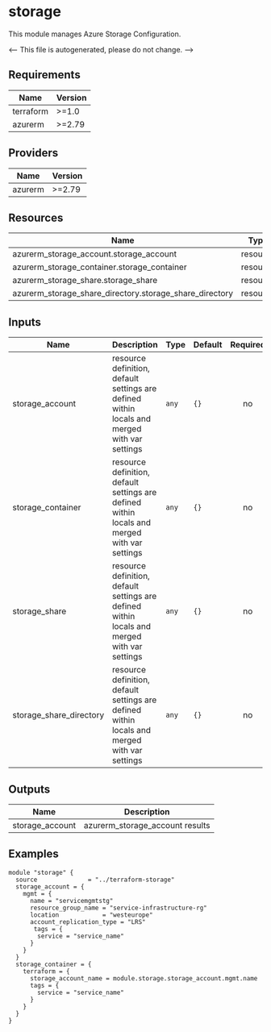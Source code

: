 <!-- BEGIN_TF_DOCS -->

# storage

This module manages Azure Storage Configuration.

<-- This file is autogenerated, please do not change. -->

## Requirements

| Name      | Version |
| --------- | ------- |
| terraform | >=1.0   |
| azurerm   | >=2.79  |

## Providers

| Name    | Version |
| ------- | ------- |
| azurerm | >=2.79  |

## Resources

| Name                                                    | Type     |
| ------------------------------------------------------- | -------- |
| azurerm_storage_account.storage_account                 | resource |
| azurerm_storage_container.storage_container             | resource |
| azurerm_storage_share.storage_share                     | resource |
| azurerm_storage_share_directory.storage_share_directory | resource |

## Inputs

| Name                    | Description                                                                                  | Type  | Default | Required |
| ----------------------- | -------------------------------------------------------------------------------------------- | ----- | ------- | :------: |
| storage_account         | resource definition, default settings are defined within locals and merged with var settings | `any` | `{}`    |    no    |
| storage_container       | resource definition, default settings are defined within locals and merged with var settings | `any` | `{}`    |    no    |
| storage_share           | resource definition, default settings are defined within locals and merged with var settings | `any` | `{}`    |    no    |
| storage_share_directory | resource definition, default settings are defined within locals and merged with var settings | `any` | `{}`    |    no    |

## Outputs

| Name            | Description                     |
| --------------- | ------------------------------- |
| storage_account | azurerm_storage_account results |

## Examples

```hcl
module "storage" {
  source              = "../terraform-storage"
  storage_account = {
    mgmt = {
      name = "servicemgmtstg"
      resource_group_name = "service-infrastructure-rg"
      location            = "westeurope"
      account_replication_type = "LRS"
       tags = {
        service = "service_name"
      }
    }
  }
  storage_container = {
    terraform = {
      storage_account_name = module.storage.storage_account.mgmt.name
      tags = {
        service = "service_name"
      }
    }
  }
}
```

<!-- END_TF_DOCS -->
